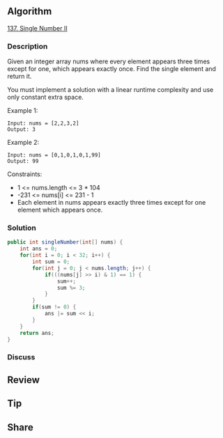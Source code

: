 ## Algorithm

[137. Single Number II](https://leetcode.com/problems/single-number-ii/)

### Description

Given an integer array nums where every element appears three times except for one, which appears exactly once. Find the single element and return it.

You must implement a solution with a linear runtime complexity and use only constant extra space.

Example 1:

```
Input: nums = [2,2,3,2]
Output: 3
```

Example 2:

```
Input: nums = [0,1,0,1,0,1,99]
Output: 99
```

Constraints:

- 1 <= nums.length <= 3 * 104
- -231 <= nums[i] <= 231 - 1
- Each element in nums appears exactly three times except for one element which appears once.

### Solution

```java
public int singleNumber(int[] nums) {
    int ans = 0;
    for(int i = 0; i < 32; i++) {
        int sum = 0;
        for(int j = 0; j < nums.length; j++) {
            if(((nums[j] >> i) & 1) == 1) {
                sum++;
                sum %= 3;
            }
        }
        if(sum != 0) {
            ans |= sum << i;
        }
    }
    return ans;
}
```

### Discuss

## Review


## Tip


## Share
